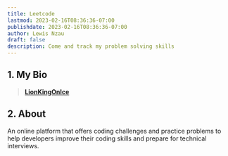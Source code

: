 ```yaml
---
title: Leetcode
lastmod: 2023-02-16T08:36:36-07:00
publishdate: 2023-02-16T08:36:36-07:00
author: Lewis Nzau
draft: false
description: Come and track my problem solving skills
---
```


## 1. My Bio

> [**LionKingOnIce**](www.who.not)

## 2. About

An online platform that offers coding challenges and practice problems to help developers improve their coding skills and prepare for technical interviews.
